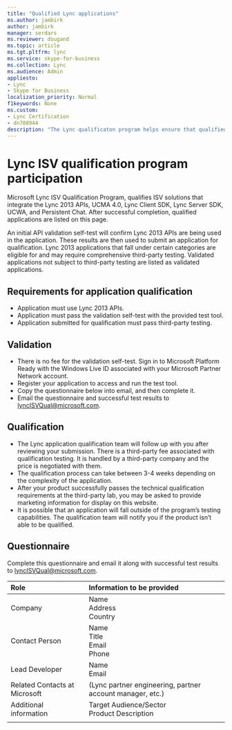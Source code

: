 ```yaml
---
title: "Qualified Lync applications"
ms.author: jambirk
author: jambirk
manager: serdars
ms.reviewer: dougand
ms.topic: article
ms.tgt.pltfrm: lync
ms.service: skype-for-business
ms.collection: Lync
ms.audience: Admin
appliesto:
- Lync
- Skype for Business 
localization_priority: Normal
f1keywords: None
ms.custom:
- Lync Certification
- dn788944
description: "The Lync qualificaton program helps ensure that qualified applications meet customer expectations for specific scenarios"
---
```


# Lync ISV qualification program participation
Microsoft Lync ISV Qualification Program, qualifies ISV solutions that integrate the Lync 2013 APIs, UCMA 4.0, Lync Client SDK, Lync Server SDK, UCWA, and Persistent Chat. After successful completion, qualified applications are listed on this page.

An initial API validation self-test will confirm Lync 2013 APIs are being used in the application. These results are then used to submit an application for qualification.
Lync 2013 applications that fall under certain categories are eligible for and may require comprehensive third-party testing. Validated applications not subject to third-party testing are listed as validated applications.
 
## Requirements for application qualification
- Application must use Lync 2013 APIs.
- Application must pass the validation self-test with the provided test tool.
- Application submitted for qualification must pass third-party testing.
 
## Validation
- There is no fee for the validation self-test. Sign in to Microsoft Platform Ready with the Windows Live ID associated with your Microsoft Partner Network account.
- Register your application to access and run the test tool.
- Copy the questionnaire below into email, and then complete it.
- Email the questionnaire and successful test results to lyncISVQual@microsoft.com.
 
## Qualification
- The Lync application qualification team will follow up with you after reviewing your submission. There is a third-party fee associated with qualification testing. It is handled by a third-party company and the price is negotiated with them.
- The qualification process can take between 3-4 weeks depending on the complexity of the application.
- After your product successfully passes the technical qualification requirements at the third-party lab, you may be asked to provide marketing information for display on this website.
- It is possible that an application will fall outside of the program’s testing capabilities. The qualification team will notify you if the product isn’t able to be qualified.        
 
## Questionnaire

Complete this questionnaire and email it along with  successful test results to lyncISVQual@microsoft.com.

|Role |Information to be provided |
|:-----|:-----|
|Company|Name<br>Address<br/>Country|
|Contact Person |Name<br>Title<br>Email<br>Phone|
|Lead Developer |Name<br>Email| 
|Related Contacts at Microsoft|(Lync partner engineering, partner account manager, etc.)|
|Additional information |Target Audience/Sector<br/>Product Description|
|||

 